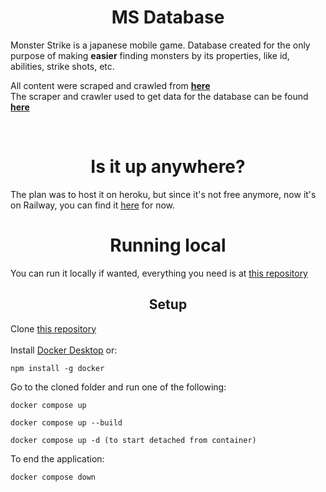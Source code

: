 <h1 align="center">
  MS Database
</h1>

Monster Strike is a japanese mobile game.
Database created for the only purpose of making **easier** finding monsters by its properties, like id, abilities, strike shots, etc.

All content were scraped and crawled from **[here](https://monster-strike-enjp.fandom.com/wiki/Monster_Strike_Wiki)**
<br>
The scraper and crawler used to get data for the database can be found **[here](https://github.com/RodrigoFreitas-L/ms_crawler_scraper)**

<br>

<h1 align="center">
  Is it up anywhere?
</h1>

The plan was to host it on heroku, but since it's not free anymore, now it's on Railway, you can find it [here](https://ms-db.up.railway.app/) for now.

<h1 align="center">
  Running local
</h1>

You can run it locally if wanted, everything you need is at [this repository](https://github.com/RodrigoFreitas-L/ms_db)

<h2 align="center">
  Setup
</h2>

Clone [this repository](https://github.com/RodrigoFreitas-L/ms_db)
<br>
<br>
Install [Docker Desktop](https://www.docker.com/) or:
<br>
<pre><code>npm install -g docker</code></pre>
Go to the cloned folder
and run one of the following:
<pre><code>docker compose up</code></pre>
<pre><code>docker compose up --build</code></pre>
<pre><code>docker compose up -d (to start detached from container)</code></pre>

To end the application:
<pre><code>docker compose down</code></pre>
